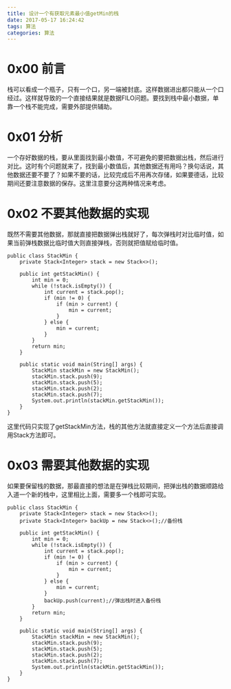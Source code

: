 ```yaml
---
title: 设计一个有获取元素最小值getMin的栈
date: 2017-05-17 16:24:42
tags: 算法
categories: 算法
---
```


# 0x00 前言

栈可以看成一个瓶子，只有一个口，另一端被封底。这样数据进出都只能从一个口经过。这样就导致的一个直接结果就是数据FILO问题。要找到栈中最小数据，单靠一个栈不能完成，需要外部提供辅助。

# 0x01 分析



一个存好数据的栈，要从里面找到最小数值，不可避免的要把数据出栈，然后进行对比。这时有个问题就来了，找到最小数值后，其他数据还有用吗？换句话说，其他数据还要不要了？如果不要的话，比较完成后不用再次存储，如果要德话，比较期间还要注意数据的保存。这里注意要分这两种情况来考虑。

<!-- more -->

# 0x02 不要其他数据的实现

既然不需要其他数据，那就直接把数据弹出栈就好了，每次弹栈时对比临时值，如果当前弹栈数据比临时值大则直接弹栈，否则就把值赋给临时值。

```
public class StackMin {
	private Stack<Integer> stack = new Stack<>();

	public int getStackMin() {
		int min = 0;
		while (!stack.isEmpty()) {
			int current = stack.pop();
			if (min != 0) {
				if (min > current) {
					min = current;
				}
			} else {
				min = current;
			}
		}
		return min;
	}

	public static void main(String[] args) {
		StackMin stackMin = new StackMin();
		stackMin.stack.push(9);
		stackMin.stack.push(5);
		stackMin.stack.push(2);
		stackMin.stack.push(7);
		System.out.println(stackMin.getStackMin());
	}
}

```

这里代码只实现了getStackMin方法，栈的其他方法就直接定义一个方法后直接调用Stack方法即可。

# 0x03 需要其他数据的实现

如果要保留栈的数据，那最直接的想法是在弹栈比较期间，把弹出栈的数据顺路给入道一个新的栈中，这里相比上面，需要多一个栈即可实现。

```
public class StackMin {
	private Stack<Integer> stack = new Stack<>();
	private Stack<Integer> backUp = new Stack<>();//备份栈

	public int getStackMin() {
		int min = 0;
		while (!stack.isEmpty()) {
			int current = stack.pop();
			if (min != 0) {
				if (min > current) {
					min = current;
				}
			} else {
				min = current;
			}
			backUp.push(current);//弹出栈时进入备份栈
		}
		return min;
	}

	public static void main(String[] args) {
		StackMin stackMin = new StackMin();
		stackMin.stack.push(9);
		stackMin.stack.push(5);
		stackMin.stack.push(2);
		stackMin.stack.push(7);
		System.out.println(stackMin.getStackMin());
	}
}

```

